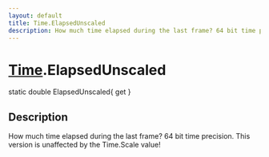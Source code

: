 ```yaml
---
layout: default
title: Time.ElapsedUnscaled
description: How much time elapsed during the last frame? 64 bit time precision. This version is unaffected by the Time.Scale value!
---
```

# [Time]({{site.url}}/Pages/StereoKit/Time.html).ElapsedUnscaled

<div class='signature' markdown='1'>
static double ElapsedUnscaled{ get }
</div>

## Description
How much time elapsed during the last frame? 64 bit time precision.
This version is unaffected by the Time.Scale value!

